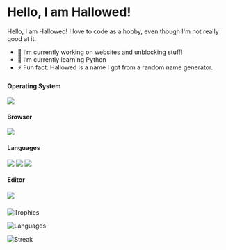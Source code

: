 # Hello, I am Hallowed!
Hello, I am Hallowed! I love to code as a hobby, even though I'm not really good at it.
- 🔭 I’m currently working on websites and unblocking stuff!
- 🌱 I’m currently learning Python
- ⚡ Fun fact: Hallowed is a name I got from a random name generator.
#### Operating System
![](https://img.shields.io/badge/Debian-A81D33?style=for-the-badge&logo=debian&logoColor=white)
#### Browser
![](https://img.shields.io/badge/Google_chrome-4285F4?style=for-the-badge&logo=Google-chrome&logoColor=white)
#### Languages
![](https://img.shields.io/badge/JavaScript-323330?style=for-the-badge&logo=javascript&logoColor=F7DF1E)
![](https://img.shields.io/badge/HTML5-E34F26?style=for-the-badge&logo=html5&logoColor=white)
![](https://img.shields.io/badge/CSS3-1572B6?style=for-the-badge&logo=css3&logoColor=white)
#### Editor
![](https://img.shields.io/badge/VSCode-0078D4?style=for-the-badge&logo=visual%20studio%20code&logoColor=white)
###








![Trophies](https://github-profile-trophy.vercel.app/?username=HallowedSpace)

![Languages](https://github-readme-stats.vercel.app/api/top-langs/?username=HallowedSpace)

![Streak](https://github-readme-streak-stats.herokuapp.com/?user=HallowedSpace)

